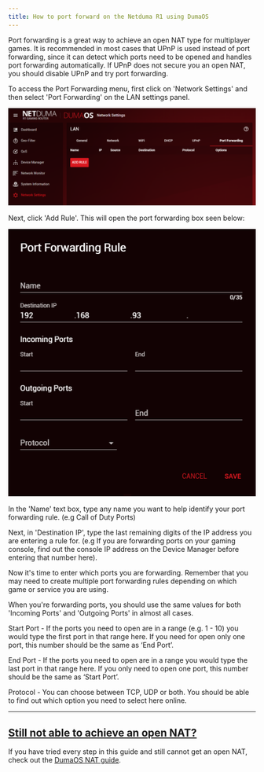 ```yaml
---
title: How to port forward on the Netduma R1 using DumaOS
---
```


Port forwarding is a great way to achieve an open NAT type for multiplayer games. It is recommended in most cases that UPnP is used instead of port forwarding, since it can detect which ports need to be opened and handles port forwarding automatically. If UPnP does not secure you an open NAT, you should disable UPnP and try port forwarding.

To access the Port Forwarding menu, first click on 'Network Settings' and then select 'Port Forwarding' on the LAN settings panel.

![XQxOb-99PpiJ4CFdWd0WCGhawjlNW3XNbA.png](howtoportforwardonthenetdumar1usingdumaos\XQxOb-99PpiJ4CFdWd0WCGhawjlNW3XNbA.png)

Next, click 'Add Rule'. This will open the port forwarding box seen below:

![k4eAxuJT2cCIotImzTCKs4OcdyYJaz6oFw.png](howtoportforwardonthenetdumar1usingdumaos\k4eAxuJT2cCIotImzTCKs4OcdyYJaz6oFw.png)

In the 'Name' text box, type any name you want to help identify your port forwarding rule. (e.g Call of Duty Ports)

Next, in 'Destination IP', type the last remaining digits of the IP address you are entering a rule for. (e.g If you are forwarding ports on your gaming console, find out the console IP address on the Device Manager before entering that number here).

Now it's time to enter which ports you are forwarding. Remember that you may need to create multiple port forwarding rules depending on which game or service you are using.

When you're forwarding ports, you should use the same values for both 'Incoming Ports' and 'Outgoing Ports' in almost all cases.

Start Port - If the ports you need to open are in a range (e.g. 1 - 10) you would type the first port in that range here. If you need for open only one port, this number should be the same as ‘End Port’.  

End Port - If the ports you need to open are in a range you would type the last port in that range here. If you only need to open one port, this number should be the same as ‘Start Port’.  

Protocol - You can choose between TCP, UDP or both. You should be able to find out which option you need to select here online.

---

## **<u>Still not able to achieve an open NAT?</u>**

If you have tried every step in this guide and still cannot get an open NAT, check out the [DumaOS NAT guide](http://support.netduma.com/en/support/solutions/articles/16000076587-dumaos-optimal-settings-guide-nat).
